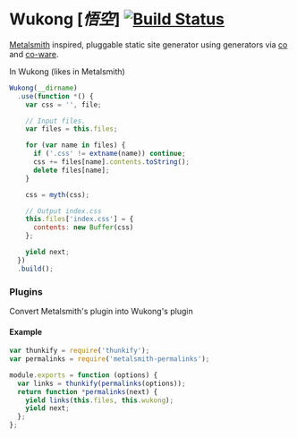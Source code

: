 # Wukong [*悟空*] [![Build Status](https://travis-ci.org/fundon/wukong.svg)](https://travis-ci.org/fundon/wukong)

[Metalsmith][] inspired, pluggable static site generator using generators via [co][] and [co-ware][].

In Wukong (likes in Metalsmith)

```js
Wukong(__dirname)
  .use(function *() {
    var css = '', file;

    // Input files.
    var files = this.files;

    for (var name in files) {
      if ('.css' != extname(name)) continue;
      css += files[name].contents.toString();
      delete files[name];
    }

    css = myth(css);

    // Output index.css
    this.files['index.css'] = {
      contents: new Buffer(css)
    };

    yield next;
  })
  .build();
```

### Plugins

Convert Metalsmith's plugin into Wukong's plugin

#### Example

```js
var thunkify = require('thunkify');
var permalinks = require('metalsmith-permalinks');

module.exports = function (options) {
  var links = thunkify(permalinks(options));
  return function *permalinks(next) {
    yield links(this.files, this.wukong);
    yield next;
  };
};
```


[co]: https://github.com/visionmedia/co
[co-ware]: https://github.com/fundon/co-ware
[metalsmith]: https://github.com/segmentio/metalsmith
